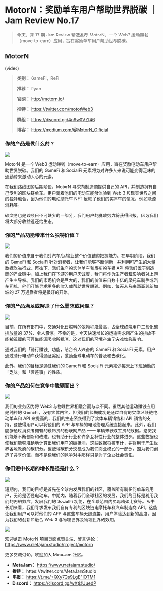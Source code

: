 # MotorN：奖励单车用户帮助世界脱碳 ｜ Jam Review No.17

> 今天，第 17 期 Jam Review 精选推荐 MotorN，一个 Web3 运动赚钱（move-to-earn）应用，旨在奖励单车用户帮助世界脱碳。

## MotorN

(video)

> **类别：** GameFi，ReFi
>
> **推荐：** Ryan
>
> **官网：** http://motorn.io/
>
> **推特：** https://twitter.com/motorWeb3
>
> **群组：** https://discord.gg/4n9wSVZf46
>
> **博客：** https://medium.com/@MotorN_Official

### 你的产品是做什么的？

![](./motorn-site.png)

MotorN 是一个 Web3 运动赚钱（move-to-earn）应用，旨在奖励电动车用户帮助世界脱碳。我们的 GameFi 和 SocialFi 元素将为对许多人来说可能变得乏味的通勤带来激动人心的元素。

在我们路线图的后期阶段，MotorN 寻求向制造商提供自己的 API，并制造拥有自己专利的区块链单车。用户骑着他们的电动车能够体验到 Web 3 和现实世界之间的独特融合，因为他们的电动摩托车 NFT 反映了他们的实体车的情况，例如能源消耗等。

碳交易也是该项目不可缺少的一部分，我们用户的脱碳努力将获得回报，因为我们将大部分收益返还给生态。

### 你的产品功能带来什么独特价值？

![](./motorn-app.png)

我们的价值来自于我们对汽车/运输业整个价值链的把握能力。在早期阶段，我们的 GameFi 和 SocialFi 针对消费者，让我们能够不断创新，并利用可产生的大量数据改进行业。再往下，我们生产的实体单车和发布的车辆 API 将我们置于制造商的产业链中，加上我们在下游的用户忠诚度，我们将作为生产者和影响者对上游产生主导权。我们的市场机会是巨大的，我们的价值来自数十亿的摩托车骑手或汽车司机，他们可能寻求更多的收入或帮助世界脱碳。例如，每天从马来西亚到新加坡的 27 万通勤者将是很好的开始。

### 你的产品满足或解决了什么需求或问题？

![](./bike-2.png)

目前，在所有部门中，交通对化石燃料的依赖程度最高，占全球终端用户二氧化碳排放量的 37%，令人震惊。不幸的是，今天快速增长的运输需求所产生的排放不能被迟缓的可再生能源吸收所抵消，这对我们的环境产生了灾难性的影响。

通过我们的「骑行赚钱」功能，结合令人兴奋的 GameFi 和 SocialFi 元素，用户通过骑行电动车获得通证奖励，激励全球电动车的普及和去碳化。

此外，我们的目标是通过我们的 GameFi 和 SocialFi 元素减少每天上下班通勤的「乏味」和「苦差事」的性质。

### 你的产品如何在竞争中脱颖而出？

![](./motorn-bg.jpeg)

我们的业务因为将 Web3 与物理世界相融合而与众不同。虽然其他运动赚钱应用是纯粹的 GameFi，没有实体内容，但我们的长期成功是通过自有的实体区块链电动单车和 API 来提高的。我们的生态系统得到了实体车辆销售和 API 销售的支持，这使得用户可以将他们的 APP 与车辆的电池管理系统连接起来。此外，我们能够通过消费者拥有的最昂贵的物联网产品 —— 车辆来获取宝贵的数据。这使我们能够不断创新和改进，也有助于行业和许多互补性行业的整体进步。这些数据也使我们能够准确地计算出我们用户的碳抵消，这些数据将被审计，并将用于产生世界各地政府的碳积分。这使得碳积分交易成为我们商业模式的一部分，因为我们创造了共享价值，而不是像我们的竞争对手那样只是为了企业社会责任。

### 你们短中长期的增长路径是什么？

![](./motorn-team.jpeg)

短期内，我们的目标是首先在全球内发展我们的社区，覆盖所有骑任何单车的用户，无论是否是电动车。中期内，随着我们全球社区的发展，我们的目标是利用我们的网络效应，发展我们的 SocialFi 功能，在全球范围内实现诸如比赛等。从中长期来看，我们寻求发布我们自有专利的区块链电摩托车和汽车制造商 API，这能让我们用户可以将他们的 APP 与这些车辆无缝连接。用户体验达到新的高度，因为我们的创新和融合 Web 3 与物理世界及物理世界的效用。

![](./motorn-project.png)

欢迎点击 MotorN 项目页面点赞关注、留言评论：https://www.metajam.studio/project/motorn

更多交流讨论，欢迎加入 MetaJam 社区。

- **MetaJam：** https://www.metajam.studio/
- **推特：** https://twitter.com/MetaJamStudio
- **电报：** https://t.me/+QXy7Qs9LgEFlOTM1
- **Discord：** https://discord.gg/wXtj2UuedP
